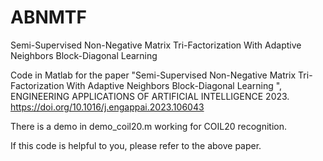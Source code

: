 # ABNMTF
Semi-Supervised Non-Negative Matrix Tri-Factorization With Adaptive Neighbors Block-Diagonal Learning

Code in Matlab for the paper "Semi-Supervised Non-Negative Matrix Tri-Factorization With Adaptive Neighbors Block-Diagonal Learning
", ENGINEERING APPLICATIONS OF ARTIFICIAL INTELLIGENCE 2023.  https://doi.org/10.1016/j.engappai.2023.106043

There is a demo in demo_coil20.m working for COIL20 recognition.

If this code is helpful to you, please refer to the above paper.
